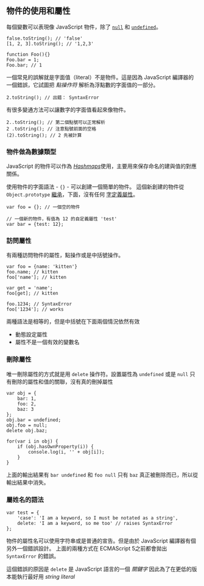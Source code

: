 ## 物件的使用和屬性

每個變數可以表現像 JavaScript 物件，除了 [`null`](#core.undefined) 和 [`undefined`](#core.undefined)。

    false.toString(); // 'false'
    [1, 2, 3].toString(); // '1,2,3'
    
    function Foo(){}
    Foo.bar = 1;
    Foo.bar; // 1

一個常見的誤解就是字面值（literal）不是物件。這是因為 JavaScript 編譯器的一個錯誤，它試圖把 *點操作符* 解析為浮點數的字面值的一部分。

    2.toString(); // 出錯： SyntaxError

有很多變通方法可以讓數字的字面值看起來像物件。

    2..toString(); // 第二個點號可以正常解析
    2 .toString(); // 注意點號前面的空格
    (2).toString(); // 2 先被計算

### 物件做為數據類型

JavaScript 的物件可以作為 [*Hashmaps*][1]使用，主要用來保存命名的建與值的對應關係。

使用物件的字面語法 - `{}` - 可以創建一個簡單的物件。 這個新創建的物件從 `Object.prototype` [繼承](#object.prototype)，下面，沒有任何 [字定義屬性](#object.hasownproperty)。

    var foo = {}; // 一個空的物件

    // 一個新的物件，有值為 12 的自定義屬性 'test'
    var bar = {test: 12}; 

### 訪問屬性

有兩種訪問物件的屬性，點操作或是中括號操作。
    
    var foo = {name: 'kitten'}
    foo.name; // kitten
    foo['name']; // kitten
    
    var get = 'name';
    foo[get]; // kitten
    
    foo.1234; // SyntaxError
    foo['1234']; // works

兩種語法是相等的，但是中括號在下面兩個情況依然有效

- 動態設定屬性
- 屬性不是一個有效的變數名

### 刪除屬性

唯一刪除屬性的方式就是用 `delete` 操作符。設置屬性為 `undefined` 或是 `null` 只有刪除的屬性和值的關聯，沒有真的刪掉屬性

    var obj = {
        bar: 1,
        foo: 2,
        baz: 3
    };
    obj.bar = undefined;
    obj.foo = null;
    delete obj.baz;

    for(var i in obj) {
        if (obj.hasOwnProperty(i)) {
            console.log(i, '' + obj[i]);
        }
    }

上面的輸出結果有 `bar undefined` 和 `foo null`
只有 `baz` 真正被刪除而已，所以從輸出結果中消失。


### 屬姓名的語法

    var test = {
        'case': 'I am a keyword, so I must be notated as a string',
        delete: 'I am a keyword, so me too' // raises SyntaxError
    };

物件的屬性名可以使用字符串或是普通的宣告。但是由於 JavaScript 編譯器有個另外一個錯誤設計。
上面的兩種方式在 ECMAScript 5之前都會拋出 `SyntaxError` 的錯誤。

這個錯誤的原因是 `delete` 是 JavaScript 語言的一個 *關鍵字* 因此為了在更低的版本能執行最好用 *string literal*

[1]: http://en.wikipedia.org/wiki/Hashmap

